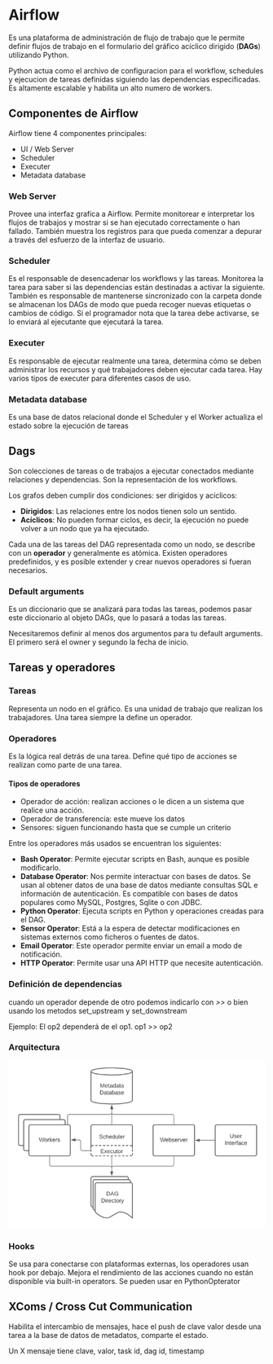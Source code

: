 # Airflow

Es una plataforma de administración de flujo de trabajo que le permite definir flujos de trabajo en el formulario del gráfico acíclico dirigido (**DAGs**) utilizando Python.

Python actua como el archivo de configuracion para el workflow, schedules y ejecucion de tareas definidas siguiendo las dependencias especificadas. Es altamente escalable y habilita un alto numero de workers.

## Componentes de Airflow

Airflow tiene 4 componentes principales: 

- UI / Web Server
- Scheduler
- Executer
- Metadata database

### Web Server

Provee una interfaz grafica a Airflow. Permite monitorear e interpretar los flujos de trabajos y mostrar si se han ejecutado correctamente o han fallado. También muestra los registros para que pueda comenzar a depurar a través del esfuerzo de la interfaz de usuario.

### Scheduler

Es el responsable de desencadenar los workflows y las tareas. Monitorea la tarea para saber si las dependencias están destinadas a activar la siguiente. También es responsable de mantenerse sincronizado con la carpeta donde se almacenan los DAGs de modo que pueda recoger nuevas etiquetas o cambios de código. Si el programador nota que la tarea debe activarse, se lo enviará al ejecutante que ejecutará la tarea.

### Executer

Es responsable de ejecutar realmente una tarea, determina cómo se deben administrar los recursos y qué trabajadores deben ejecutar cada tarea. Hay varios tipos de executer para diferentes casos de uso.

### Metadata database

Es una base de datos relacional donde el Scheduler y el Worker actualiza el estado sobre la ejecución de tareas

## Dags

Son colecciones de tareas o de trabajos a ejecutar conectados mediante relaciones y dependencias. Son la representación de los workflows.

Los grafos deben cumplir dos condiciones: ser dirigidos y acíclicos:

- **Dirigidos**: Las relaciones entre los nodos tienen solo un sentido.
- **Acíclicos**: No pueden formar ciclos, es decir, la ejecución no puede volver a un nodo que ya ha ejecutado.

Cada una de las tareas del DAG representada como un nodo, se describe con un **operador** y generalmente es atómica. Existen operadores predefinidos, y es posible extender y crear nuevos operadores si fueran necesarios.

### Default arguments

Es un diccionario que se analizará para todas las tareas, podemos pasar este diccionario al objeto DAGs, que lo pasará a todas las tareas.

Necesitaremos definir al menos dos argumentos para tu default arguments. El primero será el owner  y segundo la fecha de inicio.

## Tareas y operadores

### Tareas 

Representa un nodo en el gráfico. Es una unidad de trabajo que realizan los trabajadores. Una tarea siempre la define un operador.

### Operadores

Es la lógica real detrás de una tarea. Define qué tipo de acciones se realizan como parte de una tarea.

#### Tipos de operadores

- Operador de acción: realizan acciones o le dicen a un sistema que realice una acción.
- Operador de transferencia: este mueve los datos
- Sensores: siguen funcionando hasta que se cumple un criterio



Entre los operadores más usados se encuentran los siguientes:

- **Bash Operator**: Permite ejecutar scripts en Bash, aunque es posible modificarlo.
- **Database Operator**: Nos permite interactuar con bases de datos. Se usan al obtener datos de una base de datos mediante consultas SQL e información de autenticación. Es compatible con bases de datos populares como MySQL, Postgres, Sqlite o con JDBC.
- **Python Operator**: Ejecuta scripts en Python y operaciones creadas para el DAG.
- **Sensor Operator**: Está a la espera de detectar modificaciones en sistemas externos como ficheros o fuentes de datos.
- **Email Operator**: Este operador permite enviar un email a modo de notificación.
- **HTTP Operator**: Permite usar una API HTTP que necesite autenticación.

###  Definición de dependencias

cuando un operador depende de otro podemos indicarlo con *>>* o bien usando los metodos set_upstream y set_downstream

Ejemplo: El op2 dependerá de el op1. op1 >> op2 

### Arquitectura

![](../../assets/images/arch-diag-basic.png)

### Hooks

Se usa para conectarse con plataformas externas, los operadores usan hook por debajo. Mejora el rendimiento de las acciones cuando no están disponible via built-in operators. Se pueden usar en PythonOpterator

## XComs / Cross Cut Communication

Habilita el intercambio de mensajes, hace el push de clave valor desde una tarea a la base de datos de metadatos, comparte el estado.

Un X mensaje tiene clave, valor, task id, dag id, timestamp


